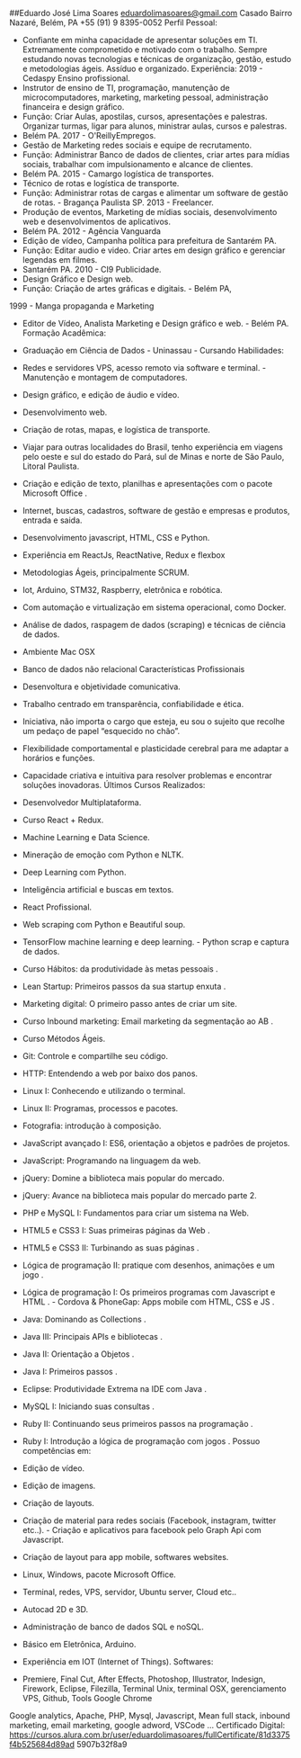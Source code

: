 ##Eduardo José Lima Soares
eduardolimasoares@gmail.com
Casado
Bairro Nazaré, Belém, PA +55 (91) 9 8395-0052
Perfil Pessoal:
- Confiante em minha capacidade de apresentar soluções em TI. Extremamente comprometido e motivado com o trabalho. Sempre estudando novas tecnologias e técnicas de organização, gestão, estudo e metodologias ágeis. Assíduo e organizado.
Experiência:
2019 - Cedaspy Ensino profissional.
- Instrutor de ensino de TI, programação, manutenção de microcomputadores, marketing, marketing pessoal, administração financeira e design gráfico.
- Função: Criar Aulas, apostilas, cursos, apresentações e palestras. Organizar turmas, ligar para alunos, ministrar aulas, cursos e palestras.
- Belém PA.
2017 - O'ReillyEmpregos.
- Gestão de Marketing redes sociais e equipe de recrutamento.
- Função: Administrar Banco de dados de clientes, criar artes para mídias sociais, trabalhar com impulsionamento e alcance de clientes.
- Belém PA.
2015 - Camargo logística de transportes.
- Técnico de rotas e logística de transporte.
- Função: Administrar rotas de cargas e alimentar um software de gestão de rotas. - Bragança Paulista SP.
2013 - Freelancer.
- Produção de eventos, Marketing de mídias sociais, desenvolvimento web e desenvolvimentos de aplicativos.
- Belém PA.
2012 - Agência Vanguarda
- Edição de vídeo, Campanha política para prefeitura de Santarém PA.
- Função: Editar audio e video. Criar artes em design gráfico e gerenciar legendas em filmes.
- Santarém PA.
2010 - CI9 Publicidade.
- Design Gráfico e Design web.
- Função: Criação de artes gráficas e digitais. - Belém PA,
 
 1999 - Manga propaganda e Marketing
- Editor de Vídeo, Analista Marketing e Design gráfico e web. - Belém PA.
Formação Acadêmica:
- Graduação em Ciência de Dados - Uninassau - Cursando
Habilidades:
- Redes e servidores VPS, acesso remoto via software e terminal. - Manutenção e montagem de computadores.
- Design gráfico, e edição de áudio e vídeo.
- Desenvolvimento web.
- Criação de rotas, mapas, e logística de transporte.
- Viajar para outras localidades do Brasil, tenho experiência em viagens pelo oeste e sul do estado do Pará, sul de Minas e norte de São Paulo, Litoral Paulista.
- Criação e edição de texto, planilhas e apresentações com o pacote Microsoft Office .
- Internet, buscas, cadastros, software de gestão e empresas e produtos, entrada e saida.
- Desenvolvimento javascript, HTML, CSS e Python.
- Experiência em ReactJs, ReactNative, Redux e flexbox
- Metodologias Ágeis, principalmente SCRUM.
- Iot, Arduino, STM32, Raspberry, eletrônica e robótica.
- Com automação e virtualização em sistema operacional, como Docker.
- Análise de dados, raspagem de dados (scraping) e técnicas de ciência de dados.
- Ambiente Mac OSX
- Banco de dados não relacional
Características Profissionais
- Desenvoltura e objetividade comunicativa.
- Trabalho centrado em transparência, confiabilidade e ética.
- Iniciativa, não importa o cargo que esteja, eu sou o sujeito que recolhe um pedaço de papel “esquecido no chão”.
- Flexibilidade comportamental e plasticidade cerebral para me adaptar a horários e funções.
- Capacidade criativa e intuitiva para resolver problemas e encontrar soluções inovadoras.
Últimos Cursos Realizados:
- Desenvolvedor Multiplataforma.
- Curso React + Redux.
- Machine Learning e Data Science.
- Mineração de emoção com Python e NLTK.
- Deep Learning com Python.
- Inteligência artificial e buscas em textos.
- React Profissional.
- Web scraping com Python e Beautiful soup.
- TensorFlow machine learning e deep learning. - Python scrap e captura de dados.

 - Curso Hábitos: da produtividade às metas pessoais .
- Lean Startup: Primeiros passos da sua startup enxuta .
- Marketing digital: O primeiro passo antes de criar um site.
- Curso Inbound marketing: Email marketing da segmentação ao AB .
- Curso Métodos Ágeis.
- Git: Controle e compartilhe seu código.
- HTTP: Entendendo a web por baixo dos panos.
- Linux I: Conhecendo e utilizando o terminal.
- Linux II: Programas, processos e pacotes.
- Fotografia: introdução à composição.
- JavaScript avançado I: ES6, orientação a objetos e padrões de projetos.
- JavaScript: Programando na linguagem da web.
- jQuery: Domine a biblioteca mais popular do mercado.
- jQuery: Avance na biblioteca mais popular do mercado parte 2.
- PHP e MySQL I: Fundamentos para criar um sistema na Web.
- HTML5 e CSS3 I: Suas primeiras páginas da Web .
- HTML5 e CSS3 II: Turbinando as suas páginas .
- Lógica de programação II: pratique com desenhos, animações e um jogo .
- Lógica de programação I: Os primeiros programas com Javascript e HTML . - Cordova & PhoneGap: Apps mobile com HTML, CSS e JS .
- Java: Dominando as Collections .
- Java III: Principais APIs e bibliotecas .
- Java II: Orientação a Objetos .
- Java I: Primeiros passos .
- Eclipse: Produtividade Extrema na IDE com Java .
- MySQL I: Iniciando suas consultas .
- Ruby II: Continuando seus primeiros passos na programação .
- Ruby I: Introdução a lógica de programação com jogos .
Possuo competências em:
- Edição de vídeo.
- Edição de imagens.
- Criação de layouts.
- Criação de material para redes sociais (Facebook, instagram, twitter etc..). - Criação e aplicativos para facebook pelo Graph Api com Javascript.
- Criação de layout para app mobile, softwares websites.
- Linux, Windows, pacote Microsoft Office.
- Terminal, redes, VPS, servidor, Ubuntu server, Cloud etc..
- Autocad 2D e 3D.
- Administração de banco de dados SQL e noSQL.
- Básico em Eletrônica, Arduino.
- Experiência em IOT (Internet of Things).
Softwares​:
- Premiere, Final Cut, After Effects, Photoshop, Illustrator, Indesign, Firework, Eclipse, Filezilla, Terminal Unix, terminal OSX, gerenciamento VPS, Github, Tools Google Chrome

Google analytics, Apache, PHP, Mysql, Javascript, Mean full stack, inbound marketing, email marketing, google adword, VSCode ...
Certificado Digital: https://cursos.alura.com.br/user/eduardolimasoares/fullCertificate/81d3375f4b525684d89ad 5907b32f8a9
